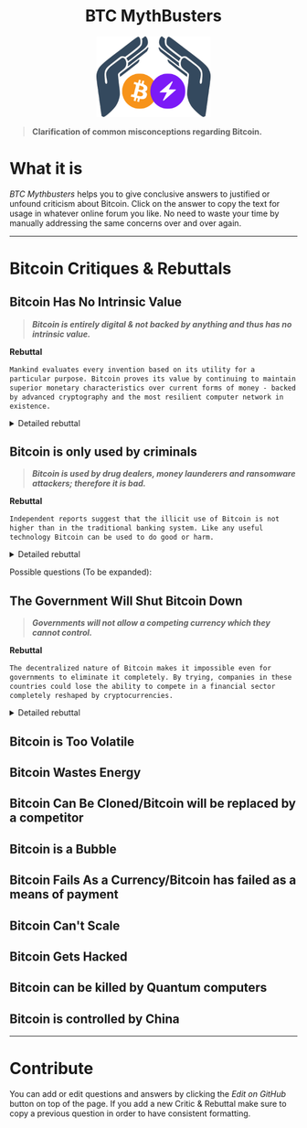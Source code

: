 <div align="center">
  <h1>BTC MythBusters</h1>
  <img width="200" src=".\_images\Logo-BTCMythBusters.png" alt="logo of BTC MythBusters">
</div>

> **Clarification of common misconceptions regarding Bitcoin.**

# What it is

*BTC Mythbusters* helps you to give conclusive answers to justified or unfound criticism about Bitcoin. Click on the answer to copy the text for usage in whatever online forum you like. No need to waste your time by manually addressing the same concerns over and over again.

***

# Bitcoin Critiques & Rebuttals

## Bitcoin Has No Intrinsic Value

> ***Bitcoin is entirely digital & not backed by anything and thus has no intrinsic value.***

**Rebuttal**
```
Mankind evaluates every invention based on its utility for a particular purpose. Bitcoin proves its value by continuing to maintain superior monetary characteristics over current forms of money - backed by advanced cryptography and the most resilient computer network in existence.
```
<details>

  <summary>Detailed rebuttal</summary>

  For supporters, Bitcoin's intrinsic value lies in the fact that it is an **uncorrelated asset**, its intangible properties (**immutable**, **open**, **borderless**, **decentralized**, **censorship-resistant**, etc.), its **scarcity**, and its **utility**.

  For the first time in history, anyone in the world with an internet connection can function as **their very own bank** while participating in the economy with **full control of their wealth**.

  The seven characteristics of money are **durability**, **portability**, **divisibility**, **uniformity**, **limited supply**, and **acceptability**. Many bitcoin proponents adamantly believe that **bitcoin checks all of these boxes** and is therefore hard money with real intrinsic value.

  Oftentimes, those who ascribe zero intrinsic value to bitcoin have done so by way of imperfect knowledge, a narrow perspective, and/or old-aged frameworks that under-represent, if not misrepresent, the capabilities of bitcoin and the very idea of "value".

  Further reading: [Kraken Intelligence - Bitcoin & Intrinsic Value](../_static/Bitcoin-Intrinsic-Value.pdf ':ignore')

</details>

## Bitcoin is only used by criminals

> ***Bitcoin is used by drug dealers, money launderers and ransomware attackers; therefore it is bad.***

**Rebuttal**
```
Independent reports suggest that the illicit use of Bitcoin is not higher than in the traditional banking system. Like any useful technology Bitcoin can be used to do good or harm.
```
<details>

  <summary>Detailed rebuttal</summary>

  It is unlogical to say that Bitcoin is only used for criminal activities while at the same time denying its usability as money for all of us.

  ```mermaid
  graph TD
  A[Is Bitcoin functional?] --> |No| B[Bitcoin is not functional <br/>for criminals nor anyone else]
  A --> |Yes| C[Bitcoin is functional for everyone,<br/>including criminals]

  style B fill:#ff6666
  style C fill:#42B983
  ```

  Studies show that BTC is not excessively used for illegal activities, e.g. former CIA intelligence analyst Micheal Morell concluded in his research that **only about 1%** of all Bitcoin transactions can be **linked to illegal actions**. <sup id="criminals-link-to-footnote1">[1](#criminals-footnote1)</sup>.

  Further reading: [Unchained Capital - Bitcoin is Not for Criminals](https://unchained-capital.com/blog/bitcoin-is-not-for-criminals/)

  <b id="criminals-footnote1">1</b> [Michael Morell et al. - An Analysis of Bitcoin’s Use in Illicit Finance](https://cryptoforinnovation.org/resources/Analysis_of_Bitcoin_in_Illicit_Finance.pdf) [↩](#criminals-link-to-footnote1)

</details>

Possible questions (To be expanded):

## The Government Will Shut Bitcoin Down

> ***Governments will not allow a competing currency which they cannot control.***

**Rebuttal**
```
The decentralized nature of Bitcoin makes it impossible even for governments to eliminate it completely. By trying, companies in these countries could lose the ability to compete in a financial sector completely reshaped by cryptocurrencies.
```
<details>

  <summary>Detailed rebuttal</summary>

  More and more influential individuals and companies <sup id="shut-down-link-to-footnote1">[1](#shut-down-footnote1)</sup> are invested and believe in the cryptocurrency. El Salvador was the first country to declare Bitcoin as legal tender <sup id="shut-down-link-to-footnote2">[2](#shut-down-footnote2)</sup>. This rapidly evolving trend makes it increasingly difficult to prevent the further propagation without provoking counter-reactions.

  Further reading: [Quillette - Can Governments Stop Bitcoin?](https://quillette.com/2021/02/21/can-governments-stop-bitcoin/)

  <b id="shut-down-footnote1">1</b> [CNBC - BlackRock’s Rick Rieder says the world’s largest asset manager has ‘started to dabble’ in bitcoin](https://www.cnbc.com/2021/02/17/blackrock-has-started-to-dabble-in-bitcoin-says-rick-rieder.html) [↩](#shut-down-link-to-footnote1)

  <b id="shut-down-footnote2">2</b> [Reuters - In a world first, El Salvador makes bitcoin legal tender](https://www.cnbc.com/2021/02/17/blackrock-has-started-to-dabble-in-bitcoin-says-rick-rieder.html) [↩](#shut-down-link-to-footnote2)

</details>

## Bitcoin is Too Volatile
## Bitcoin Wastes Energy
## Bitcoin Can Be Cloned/Bitcoin will be replaced by a competitor
## Bitcoin is a Bubble
## Bitcoin Fails As a Currency/Bitcoin has failed as a means of payment
## Bitcoin Can't Scale
## Bitcoin Gets Hacked
## Bitcoin can be killed by Quantum computers
## Bitcoin is controlled by China

***

# Contribute

You can add or edit questions and answers by clicking the *Edit on GitHub* button on top of the page. If you add a new Critic & Rebuttal make sure to copy a previous question in order to have consistent formatting.